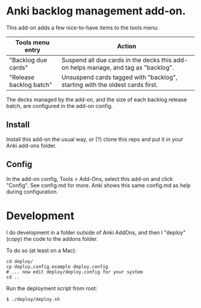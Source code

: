# Anki backlog management add-on.

This add-on adds a few nice-to-have items to the tools menu:

| Tools menu entry | Action |
| --- | --- |
| "Backlog due cards" | Suspend all due cards in the decks this add-on helps manage, and tag as "backlog". |
| "Release backlog batch" | Unsuspend cards tagged with "backlog", starting with the oldest cards first. |

The decks managed by the add-on, and the size of each backlog release batch, are configured in the add-on config.

## Install

Install this add-on the usual way, or (?) clone this repo and put it in your Anki add-ons folder.

## Config

In the add-on config, Tools > Add-Ons, select this add-on and click "Config".  See config.md for more.  Anki shows this same config.md as help during configuration.


# Development

I do development in a folder outside of Anki AddOns, and then I "deploy" (copy) the code to the addons folder.

To do so (at least on a Mac):

```
cd deploy/
cp deploy.config.example deploy.config
# ... now edit deploy/deploy.config for your system
cd ..
```

Run the deployment script from root:

```
$ ./deploy/deploy.sh
```